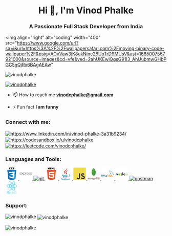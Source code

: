 <h1 align="center">Hi 👋, I'm Vinod Phalke</h1>
<h3 align="center">A Passionate Full Stack Developer from India</h3>

<img align="right" alt="coding" width="400" src="https://www.google.com/url?sa=i&url=https%3A%2F%2Fwallpapersafari.com%2Fmoving-binary-code-wallpaper%2F&psig=AOvVaw3jK8ukNine28UoTrD9MUsV&ust=1685007567921000&source=images&cd=vfe&ved=2ahUKEwiQgsG91I3_AhUubmwGHbPGC5gQjRx6BAgAEAw"

<p align="left"> <img src="https://komarev.com/ghpvc/?username=vinodphalke&label=Profile%20views&color=0e75b6&style=flat" alt="vinodphalke" /> </p>

<p align="left"> <a href="https://github.com/ryo-ma/github-profile-trophy"><img src="https://github-profile-trophy.vercel.app/?username=vinodphalke" alt="vinodphalke" /></a> </p>

- 📫 How to reach me **vinodcphalke@gmail.com**

- ⚡ Fun fact **I am funny**

<h3 align="left">Connect with me:</h3>
<p align="left">
<a href="https://linkedin.com/in/https://www.linkedin.com/in/vinod-phalke-3a31b9234/" target="blank"><img align="center" src="https://raw.githubusercontent.com/rahuldkjain/github-profile-readme-generator/master/src/images/icons/Social/linked-in-alt.svg" alt="https://www.linkedin.com/in/vinod-phalke-3a31b9234/" height="30" width="40" /></a>
<a href="https://codesandbox.com/https://codesandbox.io/u/vinodcphalke" target="blank"><img align="center" src="https://raw.githubusercontent.com/rahuldkjain/github-profile-readme-generator/master/src/images/icons/Social/codesandbox.svg" alt="https://codesandbox.io/u/vinodcphalke" height="30" width="40" /></a>
<a href="https://www.leetcode.com/https://leetcode.com/vinodcphalke/" target="blank"><img align="center" src="https://raw.githubusercontent.com/rahuldkjain/github-profile-readme-generator/master/src/images/icons/Social/leet-code.svg" alt="https://leetcode.com/vinodcphalke/" height="30" width="40" /></a>
</p>

<h3 align="left">Languages and Tools:</h3>

<p align="left"> <a href="https://www.w3schools.com/css/" target="_blank" rel="noreferrer"> <img src="https://raw.githubusercontent.com/devicons/devicon/master/icons/css3/css3-original-wordmark.svg" alt="css3" width="40" height="40"/> </a> <a href="https://expressjs.com" target="_blank" rel="noreferrer"> <img src="https://raw.githubusercontent.com/devicons/devicon/master/icons/express/express-original-wordmark.svg" alt="express" width="40" height="40"/> </a> <a href="https://git-scm.com/" target="_blank" rel="noreferrer"> <img src="https://www.vectorlogo.zone/logos/git-scm/git-scm-icon.svg" alt="git" width="40" height="40"/> </a> <a href="https://www.w3.org/html/" target="_blank" rel="noreferrer"> <img src="https://raw.githubusercontent.com/devicons/devicon/master/icons/html5/html5-original-wordmark.svg" alt="html5" width="40" height="40"/> </a> <a href="https://www.java.com" target="_blank" rel="noreferrer"> <img src="https://raw.githubusercontent.com/devicons/devicon/master/icons/java/java-original.svg" alt="java" width="40" height="40"/> </a> <a href="https://developer.mozilla.org/en-US/docs/Web/JavaScript" target="_blank" rel="noreferrer"> <img src="https://raw.githubusercontent.com/devicons/devicon/master/icons/javascript/javascript-original.svg" alt="javascript" width="40" height="40"/> </a> <a href="https://www.mongodb.com/" target="_blank" rel="noreferrer"> <img src="https://raw.githubusercontent.com/devicons/devicon/master/icons/mongodb/mongodb-original-wordmark.svg" alt="mongodb" width="40" height="40"/> </a> <a href="https://www.mysql.com/" target="_blank" rel="noreferrer"> <img src="https://raw.githubusercontent.com/devicons/devicon/master/icons/mysql/mysql-original-wordmark.svg" alt="mysql" width="40" height="40"/> </a> <a href="https://nodejs.org" target="_blank" rel="noreferrer"> <img src="https://raw.githubusercontent.com/devicons/devicon/master/icons/nodejs/nodejs-original-wordmark.svg" alt="nodejs" width="40" height="40"/> </a> <a href="https://postman.com" target="_blank" rel="noreferrer"> <img src="https://www.vectorlogo.zone/logos/getpostman/getpostman-icon.svg" alt="postman" width="40" height="40"/> </a> <a href="https://reactjs.org/" target="_blank" rel="noreferrer"> <img src="https://raw.githubusercontent.com/devicons/devicon/master/icons/react/react-original-wordmark.svg" alt="react" width="40" height="40"/> </a> </p>

<h3 align="left">Support:</h3>

<p><img align="left" src="https://github-readme-stats.vercel.app/api/top-langs?username=vinodphalke&show_icons=true&locale=en&layout=compact" alt="vinodphalke" /></p>

<p>&nbsp;<img align="center" src="https://github-readme-stats.vercel.app/api?username=vinodphalke&show_icons=true&locale=en" alt="vinodphalke" /></p>

<p><img align="center" src="https://github-readme-streak-stats.herokuapp.com/?user=vinodphalke&" alt="vinodphalke" /></p>

<!-- <p><a href="https://www.buymeacoffee.com/vinodcphalke"> <img align="left" src="https://cdn.buymeacoffee.com/buttons/v2/default-yellow.png" height="50" width="210" alt="vinodcphalke" /></a></p><br><br> -->
